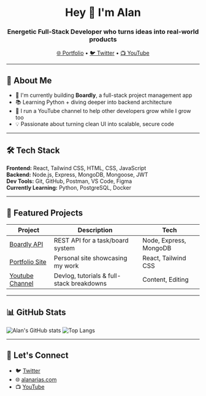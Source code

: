 <h1 align="center">Hey 👋 I'm Alan</h1>
<h3 align="center">Energetic Full-Stack Developer who turns ideas into real-world products</h3>

<p align="center">
  <a href="https://alanarias.com" target="_blank">🌐 Portfolio</a> •
  <a href="https://twitter.com/alancodes11" target="_blank">🐦 Twitter</a> •
  <a href="https://youtube.com/@alancodes" target="_blank">📺 YouTube</a>
</p>

---

## 🧠 About Me

- 🔭 I'm currently building **Boardly**, a full-stack project management app
- 📚 Learning Python + diving deeper into backend architecture
- 🎥 I run a YouTube channel to help other developers grow while I grow too
- 💡 Passionate about turning clean UI into scalable, secure code

---

## 🛠 Tech Stack

**Frontend:** React, Tailwind CSS, HTML, CSS, JavaScript  
**Backend:** Node.js, Express, MongoDB, Mongoose, JWT  
**Dev Tools:** Git, GitHub, Postman, VS Code, Figma  
**Currently Learning:** Python, PostgreSQL, Docker

---

## 🚀 Featured Projects

| Project | Description | Tech |
|--------|-------------|------|
| [Boardly API](https://github.com/aarias11/boardly-api) | REST API for a task/board system | Node, Express, MongoDB |
| [Portfolio Site](https://alanarias.com) | Personal site showcasing my work | React, Tailwind CSS |
| [Youtube Channel](https://youtube.com/@alancodes) | Devlog, tutorials & full-stack breakdowns | Content, Editing |

---

## 📊 GitHub Stats

![Alan's GitHub stats](https://github-readme-stats.vercel.app/api?username=aarias11&show_icons=true&theme=radical)
![Top Langs](https://github-readme-stats.vercel.app/api/top-langs/?username=aarias11&layout=compact)

---

## 🤝 Let's Connect

- 🐦 [Twitter](https://twitter.com/alancodes11)
- 🌐 [alanarias.com](https://alanarias.com)
- 📺 [YouTube](https://youtube.com/@alancodes)
